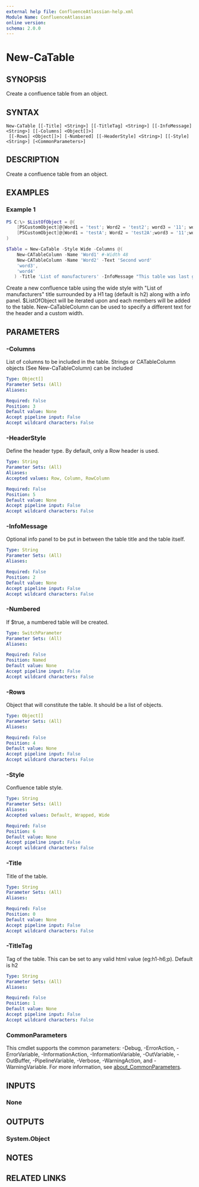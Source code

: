 ```yaml
---
external help file: ConfluenceAtlassian-help.xml
Module Name: ConfluenceAtlassian
online version:
schema: 2.0.0
---
```


# New-CaTable

## SYNOPSIS
Create a confluence table from an object.

## SYNTAX

```
New-CaTable [[-Title] <String>] [[-TitleTag] <String>] [[-InfoMessage] <String>] [[-Columns] <Object[]>]
 [[-Rows] <Object[]>] [-Numbered] [[-HeaderStyle] <String>] [[-Style] <String>] [<CommonParameters>]
```

## DESCRIPTION
Create a confluence table from an object.

## EXAMPLES

### Example 1
```powershell
PS C:\> $ListOfObject = @(
    [PSCustomObject]@{Word1 = 'test'; Word2 = 'test2'; word3 = '11'; word4 = '22'  }
    [PSCustomObject]@{Word1 = 'testA'; Word2 = 'test2A';word3 = '11';word4 = '22' }
)

$Table = New-CaTable -Style Wide -Columns @(
    New-CATableColumn -Name 'Word1' #-Width 48
    New-CATableColumn -Name 'Word2' -Text 'Second word'
    'word3',
    'word4'
   ) -Title 'List of manufacturers' -InfoMessage "This table was last generated $((Get-Date).ToLongDateString())" -Rows $ListOfObject -TitleTag h1
```

Create a new confluence table using the wide style with "List of manufacturers" title surrounded by a H1 tag (default is h2) along with a info panel. $ListOfObject will be iterated upon and each members will be added to the table. New-CaTableColumn can be used to specify a different text for the header and a custom width.

## PARAMETERS

### -Columns
List of columns to be included in the table. Strings or CATableColumn objects (See New-CaTableColumn) can be included

```yaml
Type: Object[]
Parameter Sets: (All)
Aliases:

Required: False
Position: 3
Default value: None
Accept pipeline input: False
Accept wildcard characters: False
```

### -HeaderStyle
Define the header type. By default, only a Row header is used.

```yaml
Type: String
Parameter Sets: (All)
Aliases:
Accepted values: Row, Column, RowColumn

Required: False
Position: 5
Default value: None
Accept pipeline input: False
Accept wildcard characters: False
```

### -InfoMessage
Optional info panel to be put in between the table title and the table itself. 

```yaml
Type: String
Parameter Sets: (All)
Aliases:

Required: False
Position: 2
Default value: None
Accept pipeline input: False
Accept wildcard characters: False
```

### -Numbered
If $true, a numbered table will be created. 

```yaml
Type: SwitchParameter
Parameter Sets: (All)
Aliases:

Required: False
Position: Named
Default value: None
Accept pipeline input: False
Accept wildcard characters: False
```

### -Rows
Object that will constitute the table. It should be a list of objects.

```yaml
Type: Object[]
Parameter Sets: (All)
Aliases:

Required: False
Position: 4
Default value: None
Accept pipeline input: False
Accept wildcard characters: False
```

### -Style
Confluence table style.

```yaml
Type: String
Parameter Sets: (All)
Aliases:
Accepted values: Default, Wrapped, Wide

Required: False
Position: 6
Default value: None
Accept pipeline input: False
Accept wildcard characters: False
```

### -Title
Title of the table.

```yaml
Type: String
Parameter Sets: (All)
Aliases:

Required: False
Position: 0
Default value: None
Accept pipeline input: False
Accept wildcard characters: False
```

### -TitleTag
Tag of the table. This can be set to any valid html value (eg:h1-h6;p). Default is h2

```yaml
Type: String
Parameter Sets: (All)
Aliases:

Required: False
Position: 1
Default value: None
Accept pipeline input: False
Accept wildcard characters: False
```

### CommonParameters
This cmdlet supports the common parameters: -Debug, -ErrorAction, -ErrorVariable, -InformationAction, -InformationVariable, -OutVariable, -OutBuffer, -PipelineVariable, -Verbose, -WarningAction, and -WarningVariable. For more information, see [about_CommonParameters](http://go.microsoft.com/fwlink/?LinkID=113216).

## INPUTS

### None

## OUTPUTS

### System.Object
## NOTES

## RELATED LINKS
